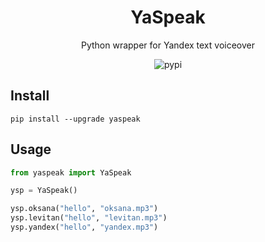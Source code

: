 <div align="center">
	<h1>YaSpeak</h1>

Python wrapper for Yandex text voiceover

![pypi](https://badge.fury.io/py/yaspeak.svg)

</div>

## Install
`pip install --upgrade yaspeak`

## Usage
```python
from yaspeak import YaSpeak

ysp = YaSpeak()

ysp.oksana("hello", "oksana.mp3")
ysp.levitan("hello", "levitan.mp3")
ysp.yandex("hello", "yandex.mp3")
```
